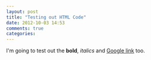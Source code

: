 ```yaml
---
layout: post
title: "Testing out HTML Code"
date: 2012-10-03 14:53
comments: true
categories: 
---
```

I'm going to test out the <strong>bold</strong>, <em>italics</em> and <a href="www.google.com">Google link</a> too.